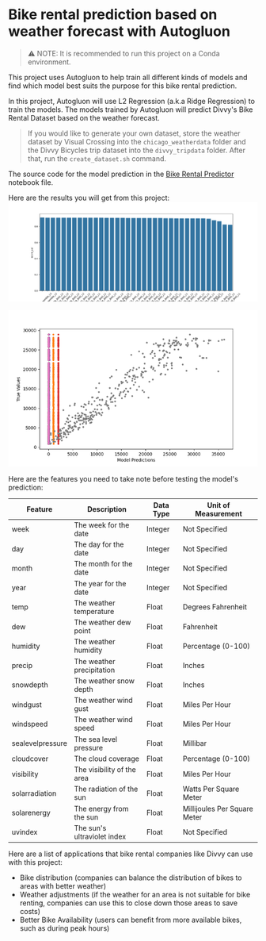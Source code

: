 # Bike rental prediction based on weather forecast with Autogluon
> ⚠️ NOTE: It is recommended to run this project on a Conda environment.

This project uses Autogluon to help train all different kinds of models and find which model best suits the purpose for this bike rental prediction.

In this project, Autogluon will use L2 Regression (a.k.a Ridge Regression) to train the models.
The models trained by Autogluon will predict Divvy's Bike Rental Dataset based on the weather forecast.

> If you would like to generate your own dataset, store the weather dataset by Visual Crossing into the `chicago_weatherdata` folder and the Divvy Bicycles trip dataset into the `divvy_tripdata` folder. After that, run the `create_dataset.sh` command.


The source code for the model prediction in the [Bike Rental Predictor](./Bike%20Rental%20Predictor.ipynb) notebook file.


Here are the results you will get from this project:
![Autogluon Models Leaderboard](./result/models_leaderboard.png)

![Prediction Test Data Results](./result/prediction_test_result.png)


Here are the features you need to take note before testing the model's prediction:

| Feature            | Description                 | Data Type | Unit of Measurement          |
|--------------------|-----------------------------|-----------|------------------------------|
| week               | The week for the date       | Integer   | Not Specified                |
| day                | The day for the date        | Integer   | Not Specified                |
| month              | The month for the date      | Integer   | Not Specified                |
| year               | The year for the date       | Integer   | Not Specified                |
| temp               | The weather temperature     | Float     | Degrees Fahrenheit           |
| dew                | The weather dew point       | Float     | Fahrenheit                   |
| humidity           | The weather humidity        | Float     | Percentage (0-100)           |
| precip             | The weather precipitation   | Float     | Inches                       |
| snowdepth          | The weather snow depth      | Float     | Inches                       |
| windgust           | The weather wind gust       | Float     | Miles Per Hour               |
| windspeed          | The weather wind speed      | Float     | Miles Per Hour               |
| sealevelpressure   | The sea level pressure      | Float     | Millibar                     |
| cloudcover         | The cloud coverage          | Float     | Percentage (0-100)           |
| visibility         | The visibility of the area  | Float     | Miles Per Hour               |
| solarradiation     | The radiation of the sun    | Float     | Watts Per Square Meter       |
| solarenergy        | The energy from the sun     | Float     | Millijoules Per Square Meter |
| uvindex            | The sun's ultraviolet index | Float     | Not Specified                |

Here are a list of applications that bike rental companies like Divvy can use with this project:
- Bike distribution (companies can balance the distribution of bikes to areas with better weather)
- Weather adjustments (if the weather for an area is not suitable for bike renting, companies can use this to close down those areas to save costs)
- Better Bike Availability (users can benefit from more available bikes, such as during peak hours)